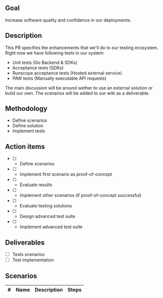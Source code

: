 ## Goal

Increase software quality and confidence in our deployments.

## Description

This PR specifies the enhancements that we'll do to our testing ecosystem. Right now we have following tests in our system:

- Unit tests (Go Backend & SDKs)
- Acceptance tests (SDKs)
- Runscope acceptance tests (Hosted external service)
- PAW tests (Manually executable API requests)

The main discussion will be around wether to use an external solution or build our own. The scenarios will be added to our wiki as a deliverable.

## Methodology

- Define scenarios
- Define solution
- Implement tests

## Action items

 - [ ] - Define scenarios
 - [ ] - Implement first scenario as proof-of-concept
 - [ ] - Evaluate results
 - [ ] - Implement other scenarios (if proof-of-concept successful)
 - [ ] - Evaluate testing solutions
 - [ ] - Design advanced test suite
 - [ ] - Implement advanced test suite

## Deliverables

- [ ] Tests scenarios
- [ ] Test implementation

## Scenarios

|#|Name|Description|Steps|
|-|----|-----------|-----|
